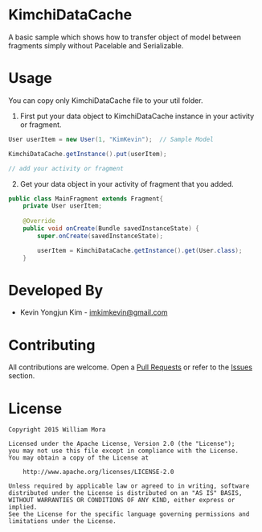 # KimchiDataCache

A basic sample which shows how to transfer object of model between fragments simply without Pacelable and Serializable.

# Usage
You can copy only KimchiDataCache file to your util folder.

1. First put your data object to KimchiDataCache instance in your activity or fragment.

```java
User userItem = new User(1, "KimKevin");  // Sample Model

KimchiDataCache.getInstance().put(userItem);

// add your activity or fragment
```

2. Get your data object in your activity of fragment that you added.

```java
public class MainFragment extends Fragment{
    private User userItem;
    
    @Override
    public void onCreate(Bundle savedInstanceState) {
        super.onCreate(savedInstanceState);

        userItem = KimchiDataCache.getInstance().get(User.class);
    }
```

# Developed By
* Kevin Yongjun Kim - imkimkevin@gmail.com

# Contributing
All contributions are welcome. Open a [Pull Requests](https://github.com/kimkevin/AndroidDataCache/pulls) or refer to
the [Issues](https://github.com/kimkevin/AndroidDataCache/issues) section.

# License
    Copyright 2015 William Mora

    Licensed under the Apache License, Version 2.0 (the "License");
    you may not use this file except in compliance with the License.
    You may obtain a copy of the License at

        http://www.apache.org/licenses/LICENSE-2.0

    Unless required by applicable law or agreed to in writing, software
    distributed under the License is distributed on an "AS IS" BASIS,
    WITHOUT WARRANTIES OR CONDITIONS OF ANY KIND, either express or implied.
    See the License for the specific language governing permissions and
    limitations under the License.

